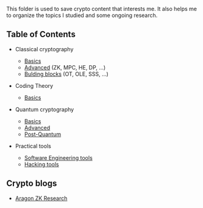 This folder is used to save crypto content that interests me. It also helps me to organize the topics I studied and some ongoing research.

## Table of Contents

* Classical cryptography
	* [Basics](./README_basics-classical.md) 
	* [Advanced](./README_advanced-classical.md) (ZK, MPC, HE, DP, ...)
	* [Bulding blocks](./README_building-blocks.md) (OT, OLE, SSS, ...)

* Coding Theory
	* [Basics](./README_basics-coding-theory.md) 

* Quantum cryptography
	* [Basics](./README_basics-quantum.md) 
	* [Advanced](./README_advanced-quantum.md)
	* [Post-Quantum](./README_basics-post.md)

* Practical tools
	* [Software Engineering tools](./README_sw-tools.md)
	* [Hacking tools](./README_hacking.md)


## Crypto blogs

- [Aragon ZK Research](https://research.aragon.org/about/)